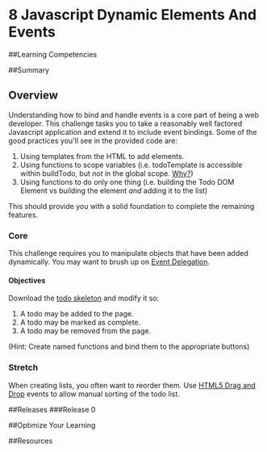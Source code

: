 # 8 Javascript Dynamic Elements And Events 
 
##Learning Competencies 

##Summary 

 ## Overview

Understanding how to bind and handle events is a core part of being a web developer. This challenge tasks you to take a reasonably well factored Javascript application and extend it to include event bindings. Some of the good practices you'll see in the provided code are:

1. Using templates from the HTML to add elements.
3. Using functions to scope variables (i.e. todoTemplate is accessible within buildTodo, but *not* in the global scope. [Why?](https://developer.mozilla.org/en-US/docs/Web/JavaScript/Reference/Functions_and_function_scope?redirectlocale=en-US&redirectslug=JavaScript%2FReference%2FFunctions_and_function_scope))
3. Using functions to do only one thing (i.e. building the Todo DOM Element vs
   building the element *and* adding it to the list)

This should provide you with a solid foundation to complete the remaining
features.

### Core
This challenge requires you to manipulate objects that have been added
dynamically. You may want to brush up on [Event
Delegation](http://davidwalsh.name/event-delegate).  

#### Objectives
Download the [todo
skeleton](http://s3.amazonaws.com/dbc_socrates/challenges/js-events.zip) and
modify it so:

1. A todo may be added to the page.
2. A todo may be marked as complete.
3. A todo may be removed from the page.

(Hint: Create named functions and bind them to the appropriate buttons)


### Stretch
When creating lists, you often want to reorder them. Use [HTML5 Drag and
Drop](http://www.html5rocks.com/en/tutorials/dnd/basics/) events to allow manual
sorting of the todo list.
 

##Releases
###Release 0 

##Optimize Your Learning 

##Resources